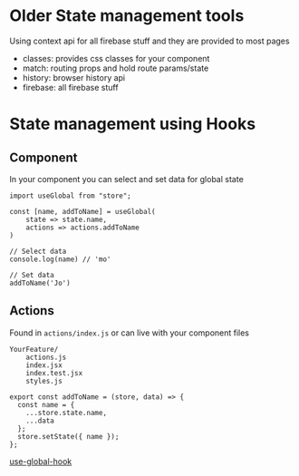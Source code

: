 # Older State management tools

Using context api for all firebase stuff and they are provided to most pages

* classes: provides css classes for your component
* match: routing props and hold route params/state
* history: browser history api
* firebase: all firebase stuff

# State management using Hooks

## Component
In your component you can select and set data for global state

```
import useGlobal from "store";

const [name, addToName] = useGlobal(
    state => state.name,
    actions => actions.addToName
)

// Select data
console.log(name) // 'mo'

// Set data
addToName('Jo')

```

## Actions
Found in `actions/index.js` or can live with your component files
```
YourFeature/
    actions.js
    index.jsx
    index.test.jsx
    styles.js
```    

```
export const addToName = (store, data) => {
  const name = {
    ...store.state.name,
    ...data
  };
  store.setState({ name });
};
```


[use-global-hook](https://www.npmjs.com/package/use-global-hook)